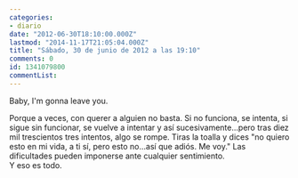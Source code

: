```yaml
---
categories:
- diario
date: "2012-06-30T18:10:00.000Z"
lastmod: "2014-11-17T21:05:04.000Z"
title: "Sábado, 30 de junio de 2012 a las 19:10"
comments: 0
id: 1341079800
commentList:
---
```


Baby, I\'m gonna leave you.  
  
Porque a veces, con querer a alguien no basta. Si no funciona, se intenta, si sigue sin funcionar, se vuelve a intentar y así sucesivamente...pero tras diez mil trescientos tres intentos, algo se rompe. Tiras la toalla y dices "no quiero esto en mi vida, a ti sí, pero esto no...así que adiós. Me voy." Las dificultades pueden imponerse ante cualquier sentimiento.  
Y eso es todo.